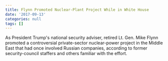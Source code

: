 ```yaml
---
title: Flynn Promoted Nuclear-Plant Project While in White House
date: '2017-09-13'
categories: null
tags: []
---
```

As President Trump's national security adviser, retired Lt. Gen. Mike Flynn promoted a controversial private-sector nuclear-power project in the Middle East that had once involved Russian companies, according to former security-council staffers and others familiar with the effort.